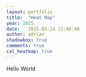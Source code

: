 ```yaml
---
layout: portfolio
title:  "Heat Map"
year: 2015
date:   2015-03-24 11:46:48
author: adrian
shadowbox: true
comments: true
cal_heatmap: true
---
```


Hello World

<div id="cal-heatmap"></div>
<script type="text/javascript">
	var cal = new CalHeatMap();
	cal.init({});
</script>
